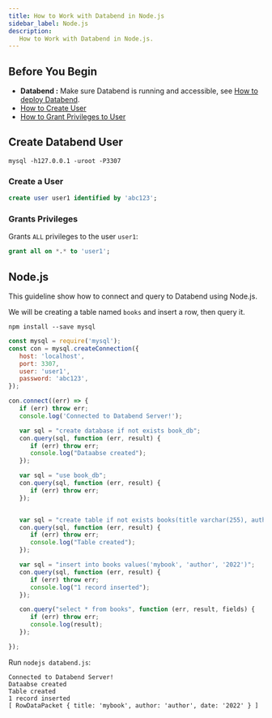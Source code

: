 ```yaml
---
title: How to Work with Databend in Node.js
sidebar_label: Node.js
description:
   How to Work with Databend in Node.js.
---
```


## Before You Begin

* **Databend :** Make sure Databend is running and accessible, see [How to deploy Databend](/doc/deploy).
* [How to Create User](../30-reference/30-sql/00-ddl/30-user/01-user-create-user.md)
* [How to Grant Privileges to User](../30-reference/30-sql/00-ddl/30-user/10-grant-privileges.md)

## Create Databend User

```shell
mysql -h127.0.0.1 -uroot -P3307
```

### Create a User

```sql title='mysql>'
create user user1 identified by 'abc123';
```

### Grants Privileges

Grants `ALL` privileges to the user `user1`:
```sql title='mysql>'
grant all on *.* to 'user1';
```

## Node.js

This guideline show how to connect and query to Databend using Node.js.

We will be creating a table named `books` and insert a row, then query it.

```text
npm install --save mysql
```

```js title='databend.js'
const mysql = require('mysql');
const con = mysql.createConnection({
   host: 'localhost',
   port: 3307,
   user: 'user1',
   password: 'abc123',
});

con.connect((err) => {
   if (err) throw err;
   console.log('Connected to Databend Server!');

   var sql = "create database if not exists book_db";
   con.query(sql, function (err, result) {
      if (err) throw err;
      console.log("Dataabse created");
   });

   var sql = "use book_db";
   con.query(sql, function (err, result) {
      if (err) throw err;
   });


   var sql = "create table if not exists books(title varchar(255), author varchar(255), date varchar(255))";
   con.query(sql, function (err, result) {
      if (err) throw err;
      console.log("Table created");
   });

   var sql = "insert into books values('mybook', 'author', '2022')";
   con.query(sql, function (err, result) {
      if (err) throw err;
      console.log("1 record inserted");
   });

   con.query("select * from books", function (err, result, fields) {
      if (err) throw err;
      console.log(result);
   });

});
```

Run `nodejs databend.js`:

```text
Connected to Databend Server!
Dataabse created
Table created
1 record inserted
[ RowDataPacket { title: 'mybook', author: 'author', date: '2022' } ]
```
